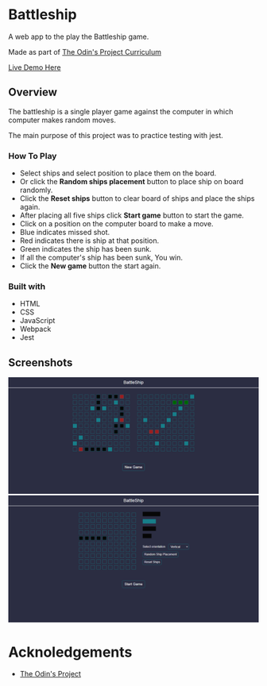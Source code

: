 # Battleship
A web app to the play the Battleship game.

Made as part of [The Odin's Project Curriculum](https://www.theodinproject.com/paths/full-stack-ruby-on-rails/courses/javascript/lessons/battleship)

[Live Demo Here](https://peter-abah.github.io/battleship/)

## Overview
The battleship is a single player game against the computer in which computer makes random moves.

The main purpose of this project was to practice testing with jest.

### How To Play

- Select ships and select position to place them on the board.
- Or click the **Random ships placement** button to place ship on board randomly.
- Click the **Reset ships** button to clear board of ships and place the ships again.
- After placing all five ships click **Start game** button to start the game.
- Click on a position on the computer board to make a move.
- Blue indicates missed shot.
- Red indicates there is ship at that position.
- Green indicates the ship has been sunk.
- If all the computer's ship has been sunk, You win.
- Click the **New game** button the start again.

### Built with
- HTML
- CSS
- JavaScript
- Webpack
- Jest

## Screenshots

![Screenshot](readme-assets/screenshot-1.png "Optional title")
![Screenshot](readme-assets/screenshot-2.png "Optional title")

# Acknoledgements

- [The Odin's Project](https://www.theodinproject.com/)
